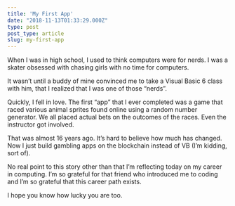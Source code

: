 ```yaml
---
title: 'My First App'
date: "2018-11-13T01:33:29.000Z"
type: post 
post_type: article
slug: my-first-app
---
```

When I was in high school, I used to think computers were for nerds. I was a skater obsessed with chasing girls with no time for computers. 

It wasn’t until a buddy of mine convinced me to take a Visual Basic 6 class with him, that I realized that I was one of those “nerds”. 

Quickly, I fell in love. The first “app” that I ever completed was a game that raced various animal sprites found online using a random number generator. We all placed actual bets on the outcomes of the races. Even the instructor got involved. 

That was almost 16 years ago. It’s hard to believe how much has changed. Now I just build gambling apps on the blockchain instead of VB (I’m kidding, sort of). 

No real point to this story other than that I’m reflecting today on my career in computing. I’m so grateful for that friend who introduced me to coding and I’m so grateful that this career path exists. 

I hope you know how lucky you are too. 


